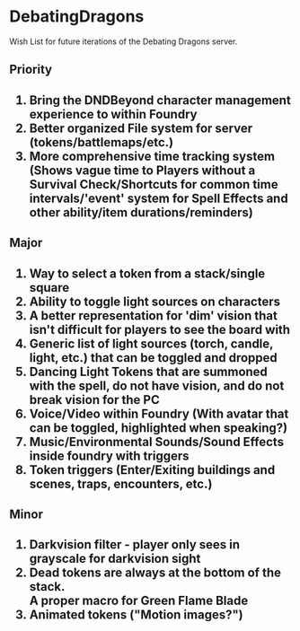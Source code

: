 # DebatingDragons

Wish List for future iterations of the Debating Dragons server.
  <h2>Priority<h2>
  <ol>
  <li>Bring the DNDBeyond character management experience to within Foundry</li>
  <li>Better organized File system for server (tokens/battlemaps/etc.)
  <li>More comprehensive time tracking system (Shows vague time to Players without a Survival Check/Shortcuts for common time intervals/'event' system for Spell Effects and other ability/item durations/reminders)</li>
    </ol>
  <h2>Major<h2>
    <ol>
      <li>Way to select a token from a stack/single square</li>
    <li>Ability to toggle light sources on characters</li>
    <li>A better representation for 'dim' vision that isn't difficult for players to see the board with</li>
    <li>Generic list of light sources (torch, candle, light, etc.) that can be toggled and dropped</li>
    <li>Dancing Light Tokens that are summoned with the spell, do not have vision, and do not break vision for the PC</li>
    <li>Voice/Video within Foundry (With avatar that can be toggled, highlighted when speaking?)</li>
    <li>Music/Environmental Sounds/Sound Effects inside foundry with triggers</li>
    <li>Token triggers (Enter/Exiting buildings and scenes, traps, encounters, etc.)</li>
    </ol>
  <h2>Minor<h2>    
    <ol>
      <li>Darkvision filter - player only sees in grayscale for darkvision sight</li>
      <li>Dead tokens are always at the bottom of the stack.</li
      <li>A proper macro for Green Flame Blade</li>
      <li>Animated tokens ("Motion images?")</li>
      </ol>
